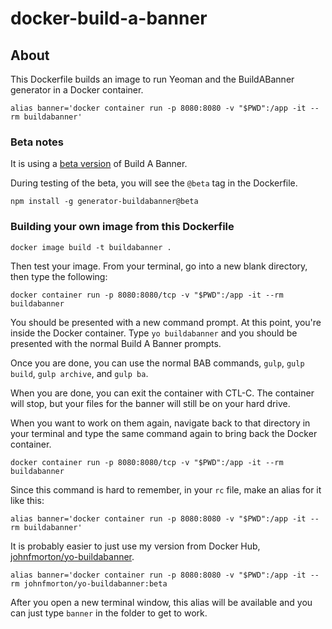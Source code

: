 # docker-build-a-banner

## About

This Dockerfile builds an image to run Yeoman and the BuildABanner generator in a Docker container.

```
alias banner='docker container run -p 8080:8080 -v "$PWD":/app -it --rm buildabanner'
```

### Beta notes

It is using a [beta version](https://www.npmjs.com/package/generator-buildabanner/v/2.1.0-beta.2) of Build A Banner.

During testing of the beta, you will see the `@beta` tag in the Dockerfile.

```
npm install -g generator-buildabanner@beta
```

### Building your own image from this Dockerfile

```
docker image build -t buildabanner .
```

Then test your image. From your terminal, go into a new blank directory, then type the following:

```
docker container run -p 8080:8080/tcp -v "$PWD":/app -it --rm buildabanner
```

You should be presented with a new command prompt. At this point, you're inside the Docker container. Type `yo buildabanner` and you should be presented with the normal Build A Banner prompts.

Once you are done, you can use the normal BAB commands, `gulp`, `gulp build`, `gulp archive`, and `gulp ba`.

When you are done, you can exit the container with CTL-C. The container will stop, but your files for the banner will still be on your hard drive.

When you want to work on them again, navigate back to that directory in your terminal and type the same command again to bring back the Docker container.

```
docker container run -p 8080:8080/tcp -v "$PWD":/app -it --rm buildabanner
```
Since this command is hard to remember, in your `rc` file, make an alias for it like this:

```
alias banner='docker container run -p 8080:8080 -v "$PWD":/app -it --rm buildabanner'
```

It is probably easier to just use my version from Docker Hub, [johnfmorton/yo-buildabanner](https://hub.docker.com/r/johnfmorton/yo-buildabanner).

```
alias banner='docker container run -p 8080:8080 -v "$PWD":/app -it --rm johnfmorton/yo-buildabanner:beta
```

After you open a new terminal window, this alias will be available and you can just type `banner` in the folder to get to work.
